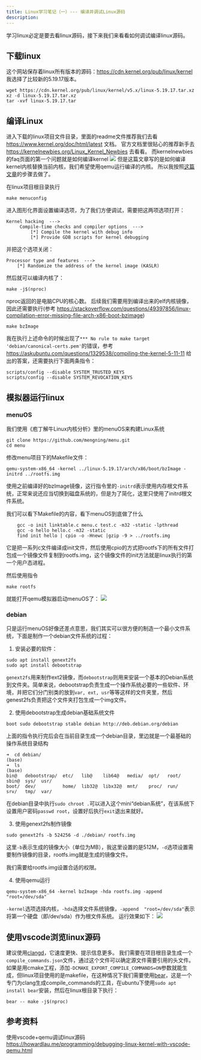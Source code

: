 ```yaml
---
title: Linux学习笔记（一）--- 编译并调试Linux源码
description: 
---
```

学习linux必定是要去看linux源码，接下来我们来看看如何调试编译linux源码。

## 下载linux
这个网站保存着linux所有版本的源码：https://cdn.kernel.org/pub/linux/kernel
我选择了比较新的5.19.17版本。
```shell
wget https://cdn.kernel.org/pub/linux/kernel/v5.x/linux-5.19.17.tar.xz
xz -d linux-5.19.17.tar.xz
tar -xvf linux-5.19.17.tar
```

## 编译Linux
进入下载的linux项目文件目录，里面的readme文件推荐我们去看 https://www.kernel.org/doc/html/latest 文档。
官方文档里很贴心的推荐新手去 https://kernelnewbies.org/Linux_Kernel_Newbies 去看看。
而kernelnewbies的faq页面的第一个问题就是如何编译kernel
![](https://picture-bed-1301848969.cos.ap-shanghai.myqcloud.com/20230326160320.png)
但是这篇文章写的是如何编译kernel内核替换当前内核，我们希望使用qemu运行编译的内核。
所以我按照[这篇文章](https://wenfh2020.com/2021/05/19/gdb-kernel-networking/)的步骤去做了。

在linux项目根目录执行
```shell
make menuconfig
```
进入图形化界面设置编译选项，为了我们方便调试，需要把这两项选项打开：
```shell
Kernel hacking  --->
     Compile-time checks and compiler options  ---> 
         [*] Compile the kernel with debug info
         [*] Provide GDB scripts for kernel debugging
```
并把这个选项关闭：
```shell
Processor type and features  --->
    [*] Randomize the address of the kernel image (KASLR) 
```

然后就可以编译内核了：
```shell
make -j$(nproc)
```
nproc返回的是电脑CPU的核心数。
后续我们需要用到编译出来的elf内核镜像，因此还需要执行(参考 https://stackoverflow.com/questions/49397856/linux-compilation-error-missing-file-arch-x86-boot-bzimage)
```shell
make bzImage
```
我在执行上述命令的时候出现了`*** No rule to make target 'debian/canonical-certs.pem'`的错误，参考 https://askubuntu.com/questions/1329538/compiling-the-kernel-5-11-11 给出的答案，还需要执行下面两条指令：
```shell
scripts/config --disable SYSTEM_TRUSTED_KEYS
scripts/config --disable SYSTEM_REVOCATION_KEYS
```

## 模拟器运行linux

### menuOS
我们使用《庖丁解牛Linux内核分析》里的menuOS来构建Linux系统
```shell
git clone https://github.com/mengning/menu.git
cd menu
```
修改menu项目下的Makefile文件：
```shell
qemu-system-x86_64 -kernel ../linux-5.19.17/arch/x86/boot/bzImage -initrd ../rootfs.img
```
使用之前编译好的bzImage镜像，这行指令里的`-initrd`表示使用内存根文件系统，正常来说还应当切换到磁盘系统的，但是为了简化，这里只使用了initrd根文件系统。

我们可以看下Makefile的内容，看下menuOS到底做了什么
```shell
	gcc -o init linktable.c menu.c test.c -m32 -static -lpthread
	gcc -o hello hello.c -m32 -static
	find init hello | cpio -o -Hnewc |gzip -9 > ../rootfs.img
```
它是把一系列c文件编译成init文件，然后使用cpio的方式把rootfs下的所有文件打包成一个镜像文件复制到rootfs.img，这个镜像文件的init方法就是linux执行的第一个用户态进程。

然后使用指令
```shell
make rootfs
```
就能打开qemu模拟器启动menuOS了：
![](https://picture-bed-1301848969.cos.ap-shanghai.myqcloud.com/20230326161648.png)

### debian
只是运行menuOS好像还差点意思，我们其实可以很方便的制造一个最小文件系统，下面是制作一个debian文件系统的过程：
1. 安装必要的软件：
```shell
sudo apt install genext2fs
sudo apt install debootstrap
```
`genext2fs`用来制作ext2镜像，而`debootstrap`则用来安装一个基本的Debian系统到文件夹。简单来说，debootstrap负责生成一个操作系统必要的一些软件、环境，并把它们分门别类的放到`var, ext, usr`等等这样的文件夹里，然后genest2fs负责把这个文件夹打包生成一个img文件。

2. 使用debootstrap生成debian基础系统文件
```shell
boot sudo debootstrap stable debian http://deb.debian.org/debian
```
上面的指令执行完后会在当前目录生成一个debian目录，里边就是一个最基础的操作系统目录结构
```shell
➜  cd debian/                                                                            (base)
➜  ls                                                                                  (base)
bin@   debootstrap/  etc/   lib@    lib64@   media/  opt/   root/  sbin@  sys/  usr/
boot/  dev/          home/  lib32@  libx32@  mnt/    proc/  run/   srv/   tmp/  var/
```
在debian目录中执行`sudo chroot .`可以进入这个mini“debian系统”，在该系统下设置用户密码`passwd root`，设置好后执行`exit`退出来就好。

3. 使用genext2fs制作镜像
```shell
sudo genext2fs -b 524256 -d ./debian/ rootfs.img
``` 
这里`-b`表示生成的镜像大小（单位为MB），我这里设置的是512M，`-d`选项设置需要制作镜像的目录，rootfs.img就是生成的镜像文件。

我们需要给rootfs.img设置合适的权限。

4. 使用qemu运行
```shell
qemu-system-x86_64 -kernel bzImage -hda rootfs.img -append "root=/dev/sda"
```
`-kernel`选项选择内核，`-hda`选择文件系统镜像，`-append  "root=/dev/sda"`表示将第一个硬盘（即/dev/sda）作为根文件系统。
运行效果如下：
![](https://picture-bed-1301848969.cos.ap-shanghai.myqcloud.com/20230331213346.png)


## 使用vscode浏览linux源码
建议使用[clangd](https://marketplace.visualstudio.com/items?itemName=llvm-vs-code-extensions.vscode-clangd)，它速度更快、提示信息更多。
我们需要在项目根目录生成一个`compile_commands.json`文件，通过这个文件可以确定源文件需要引用的头文件。如果是用cmake工程，添加`-DCMAKE_EXPORT_COMPILE_COMMANDS=ON`参数就能生成，但linux项目使用的是makefile，在这种情况下我们需要使用[bear](https://github.com/rizsotto/Bear)，这是一个专门为clang生成compile_commands的工具，在ubuntu下使用`sudo apt install bear`安装，然后在linux根目录下执行：
```shell
bear -- make -j$(nproc)
```


## 参考资料
使用vscode+qemu调试linux源码  https://howardlau.me/programming/debugging-linux-kernel-with-vscode-qemu.html